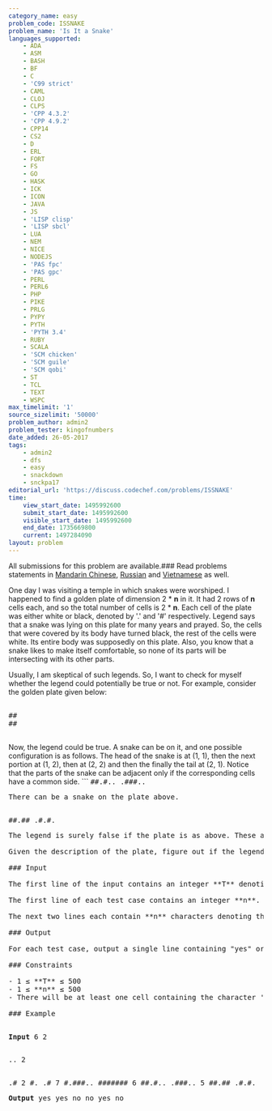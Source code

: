 ```yaml
---
category_name: easy
problem_code: ISSNAKE
problem_name: 'Is It a Snake'
languages_supported:
    - ADA
    - ASM
    - BASH
    - BF
    - C
    - 'C99 strict'
    - CAML
    - CLOJ
    - CLPS
    - 'CPP 4.3.2'
    - 'CPP 4.9.2'
    - CPP14
    - CS2
    - D
    - ERL
    - FORT
    - FS
    - GO
    - HASK
    - ICK
    - ICON
    - JAVA
    - JS
    - 'LISP clisp'
    - 'LISP sbcl'
    - LUA
    - NEM
    - NICE
    - NODEJS
    - 'PAS fpc'
    - 'PAS gpc'
    - PERL
    - PERL6
    - PHP
    - PIKE
    - PRLG
    - PYPY
    - PYTH
    - 'PYTH 3.4'
    - RUBY
    - SCALA
    - 'SCM chicken'
    - 'SCM guile'
    - 'SCM qobi'
    - ST
    - TCL
    - TEXT
    - WSPC
max_timelimit: '1'
source_sizelimit: '50000'
problem_author: admin2
problem_tester: kingofnumbers
date_added: 26-05-2017
tags:
    - admin2
    - dfs
    - easy
    - snackdown
    - snckpa17
editorial_url: 'https://discuss.codechef.com/problems/ISSNAKE'
time:
    view_start_date: 1495992600
    submit_start_date: 1495992600
    visible_start_date: 1495992600
    end_date: 1735669800
    current: 1497284090
layout: problem
---
```

All submissions for this problem are available.### Read problems statements in [Mandarin Chinese](http://www.codechef.com/download/translated/SNCKPA17/mandarin/ISSNAKE.pdf), [Russian](http://www.codechef.com/download/translated/SNCKPA17/russian/ISSNAKE.pdf) and [Vietnamese](http://www.codechef.com/download/translated/SNCKPA17/vietnamese/ISSNAKE.pdf) as well.

One day I was visiting a temple in which snakes were worshiped. I happened to find a golden plate of dimension 2 \* **n** in it. It had 2 rows of **n** cells each, and so the total number of cells is 2 \* **n**. Each cell of the plate was either white or black, denoted by '.' and '#' respectively. Legend says that a snake was lying on this plate for many years and prayed. So, the cells that were covered by its body have turned black, the rest of the cells were white. Its entire body was supposedly on this plate. Also, you know that a snake likes to make itself comfortable, so none of its parts will be intersecting with its other parts.

Usually, I am skeptical of such legends. So, I want to check for myself whether the legend could potentially be true or not. For example, consider the golden plate given below:

<pre><tt>
##
##
</tt>
</pre>
Now, the legend could be true. A snake can be on it, and one possible configuration is as follows. The head of the snake is at (1, 1), then the next portion at (1, 2), then at (2, 2) and then the finally the tail at (2, 1). Notice that the parts of the snake can be adjacent only if the corresponding cells have a common side. ```
<tt>
##.#..
.###..
</tt>
<pre>
There can be a snake on the plate above.

</pre><tt>
##.##
.#.#.
</tt>
<pre>
The legend is surely false if the plate is as above. These are not marks of a single snake. There could be more than one possible snakes here. But not a single snake.

Given the description of the plate, figure out if the legend could be true, or if it is definitely false.

### Input

The first line of the input contains an integer **T** denoting the number of test cases. The description of **T** test cases follows.

The first line of each test case contains an integer **n**.

The next two lines each contain **n** characters denoting the rows of the plate.

### Output

For each test case, output a single line containing "yes" or "no" (without quotes) corresponding to the answer of the problem.

### Constraints

- 1 ≤ **T** ≤ 500
- 1 ≤ **n** ≤ 500
- There will be at least one cell containing the character '#'

### Example

</pre><tt>
<b>Input</b>
6
2
##
..
2
##
.#
2
#.
.#
7
#.###..
#######
6
##.#..
.###..
5
##.##
.#.#.

<b>Output</b>
yes
yes
no
no
yes
no
</tt>
<pre>